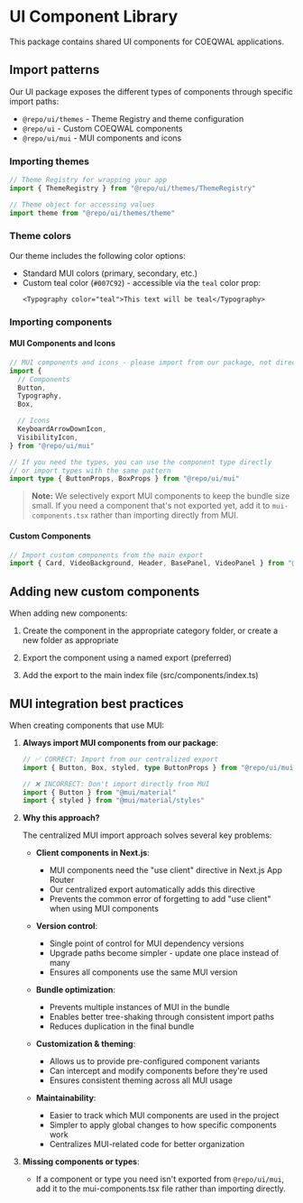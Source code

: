 # UI Component Library

This package contains shared UI components for COEQWAL applications.

## Import patterns

Our UI package exposes the different types of components through specific import paths:

- `@repo/ui/themes` - Theme Registry and theme configuration
- `@repo/ui` - Custom COEQWAL components
- `@repo/ui/mui` - MUI components and icons

### Importing themes

```typescript
// Theme Registry for wrapping your app
import { ThemeRegistry } from "@repo/ui/themes/ThemeRegistry"

// Theme object for accessing values
import theme from "@repo/ui/themes/theme"
```

### Theme colors

Our theme includes the following color options:

- Standard MUI colors (primary, secondary, etc.)
- Custom teal color (`#007C92`) - accessible via the `teal` color prop:
  ```tsx
  <Typography color="teal">This text will be teal</Typography>
  ```

### Importing components

#### MUI Components and Icons

```typescript
// MUI components and icons - please import from our package, not directly from MUI!
import {
  // Components
  Button,
  Typography,
  Box,

  // Icons
  KeyboardArrowDownIcon,
  VisibilityIcon,
} from "@repo/ui/mui"

// If you need the types, you can use the component type directly
// or import types with the same pattern
import type { ButtonProps, BoxProps } from "@repo/ui/mui"
```

> **Note:** We selectively export MUI components to keep the bundle size small. If you need a component that's not exported yet, add it to `mui-components.tsx` rather than importing directly from MUI.

#### Custom Components

```typescript
// Import custom components from the main export
import { Card, VideoBackground, Header, BasePanel, VideoPanel } from "@repo/ui"
```

## Adding new custom components

When adding new components:

1. Create the component in the appropriate category folder, or create a new folder as appropriate

2. Export the component using a named export (preferred)

3. Add the export to the main index file (src/components/index.ts)

## MUI integration best practices

When creating components that use MUI:

1. **Always import MUI components from our package**:

   ```typescript
   // ✅ CORRECT: Import from our centralized export
   import { Button, Box, styled, type ButtonProps } from "@repo/ui/mui"

   // ❌ INCORRECT: Don't import directly from MUI
   import { Button } from "@mui/material"
   import { styled } from "@mui/material/styles"
   ```

2. **Why this approach?**

   The centralized MUI import approach solves several key problems:

   - **Client components in Next.js**:

     - MUI components need the "use client" directive in Next.js App Router
     - Our centralized export automatically adds this directive
     - Prevents the common error of forgetting to add "use client" when using MUI components

   - **Version control**:

     - Single point of control for MUI dependency versions
     - Upgrade paths become simpler - update one place instead of many
     - Ensures all components use the same MUI version

   - **Bundle optimization**:

     - Prevents multiple instances of MUI in the bundle
     - Enables better tree-shaking through consistent import paths
     - Reduces duplication in the final bundle

   - **Customization & theming**:

     - Allows us to provide pre-configured component variants
     - Can intercept and modify components before they're used
     - Ensures consistent theming across all MUI usage

   - **Maintainability**:
     - Easier to track which MUI components are used in the project
     - Simpler to apply global changes to how specific components work
     - Centralizes MUI-related code for better organization

3. **Missing components or types**:
   - If a component or type you need isn't exported from `@repo/ui/mui`,
     add it to the mui-components.tsx file rather than importing directly.
